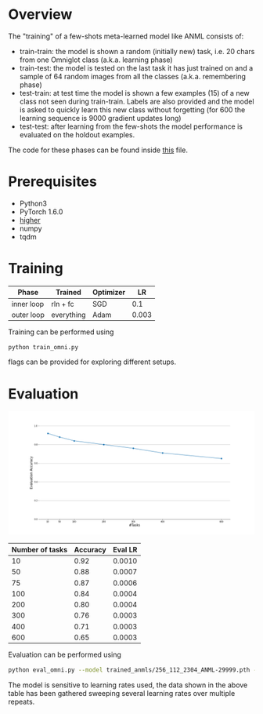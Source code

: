 # Overview

The "training" of a few-shots meta-learned model like ANML consists of:
- train-train: the model is shown a random (initially new) task, i.e. 20 chars from one Omniglot class (a.k.a. learning phase)
- train-test: the model is tested on the last task it has just trained on and a sample of 64 random images from all the classes (a.k.a. remembering phase)
- test-train: at test time the model is shown a few examples (15) of a new class not seen during train-train. Labels are also provided and the model is asked to quickly learn this new class without forgetting (for 600 the learning sequence is 9000 gradient updates long)
- test-test: after learning from the few-shots the model performance is evaluated on the holdout examples.

The code for these phases can be found inside [this](anml.py) file.

# Prerequisites

- Python3 
- PyTorch 1.6.0 
- [higher](https://github.com/facebookresearch/higher)
- numpy
- tqdm

# Training

Phase       | Trained    |  Optimizer  | LR
 ---------- | ---------  | ----------  | -----
 inner loop | rln + fc   | SGD         | 0.1
 outer loop | everything | Adam        | 0.003

Training can be performed using

```
python train_omni.py
``` 
flags can be provided for exploring different setups.

# Evaluation
![evaluation results](evaluation_results.png)

Number of tasks | Accuracy | Eval LR
----| ---- | ------- 
10  | 0.92 | 0.0010 
50  | 0.88 | 0.0007 
75  | 0.87 | 0.0006 
100 | 0.84 | 0.0004 
200 | 0.80 | 0.0004 
300 | 0.76 | 0.0003 
400 | 0.71 | 0.0003 
600 | 0.65 | 0.0003

Evaluation can be performed using

```bash
python eval_omni.py --model trained_anmls/256_112_2304_ANML-29999.pth --classes 10 --lr 0.00085 --runs 10
```

The model is sensitive to learning rates used, the data shown in the above table has been gathered sweeping several learning rates over multiple repeats.
